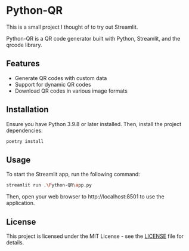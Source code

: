 # Python-QR

This is a small project I thought of to try out Streamlit.

Python-QR is a QR code generator built with Python, Streamlit, and the qrcode library.

## Features

- Generate QR codes with custom data
- Support for dynamic QR codes
- Download QR codes in various image formats

## Installation

Ensure you have Python 3.9.8 or later installed. Then, install the project dependencies:

```bash
poetry install
```

## Usage
To start the Streamlit app, run the following command:

```bash
streamlit run .\Python-QR\app.py
```

Then, open your web browser to http://localhost:8501 to use the application.

## License
This project is licensed under the MIT License - see the [LICENSE](LICENSE) file for details.